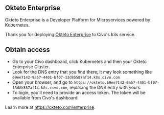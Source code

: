 ## Okteto Enterprise

Okteto Enterprise is a Developer Platform for Microservices powered by Kubernetes. 

Thank you for deploying [Okteto Enterprise](https://okteto.com/enterprise) to Civo's k3s service.

## Obtain access

* Go to your Civo dashboard, click Kubernetes and then your Okteto Enterprise Cluster.
* Look for the DNS entry that you find there, it may look something like `69ee7142-9a57-4401-bf07-13d8b587af14.k8s.civo.com`
* Open your browser, and go to `https://okteto.69ee7142-9a57-4401-bf07-13d8b587af14.k8s.civo.com`, replacing the DNS entry with yours.
* To login, you'll need to provide an access token. The token will be available from Civo's dashboard.

Learn more at https://okteto.com/enterprise.

